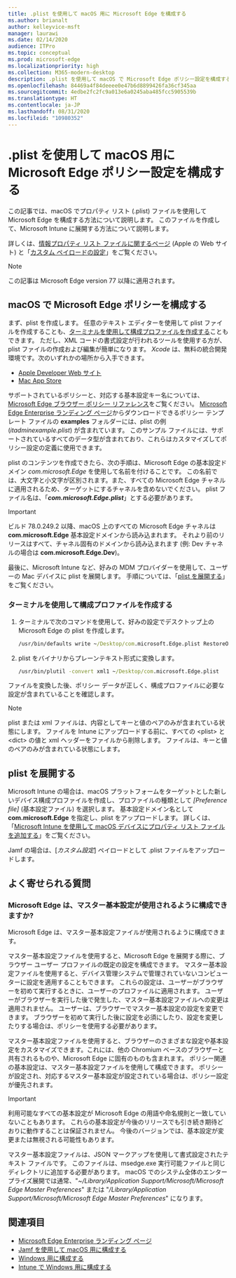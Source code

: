 ```yaml
---
title: .plist を使用して macOS 用に Microsoft Edge を構成する
ms.author: brianalt
author: kelleyvice-msft
manager: laurawi
ms.date: 02/14/2020
audience: ITPro
ms.topic: conceptual
ms.prod: microsoft-edge
ms.localizationpriority: high
ms.collection: M365-modern-desktop
description: .plist を使用して macOS で Microsoft Edge ポリシー設定を構成する
ms.openlocfilehash: 84469a4f84deeee0e47b6d8899426fa36cf345aa
ms.sourcegitcommit: 4edbe2fc2fc9a013e6a0245aba485fcc5905539b
ms.translationtype: HT
ms.contentlocale: ja-JP
ms.lasthandoff: 08/31/2020
ms.locfileid: "10980352"
---
```

# .plist を使用して macOS 用に Microsoft Edge ポリシー設定を構成する

この記事では、macOS でプロパティ リスト (.plist) ファイルを使用して Microsoft Edge を構成する方法について説明します。 このファイルを作成して、Microsoft Intune に展開する方法について説明します。

詳しくは、[情報プロパティ リスト ファイルに関するページ](https://developer.apple.com/library/archive/documentation/General/Reference/InfoPlistKeyReference/Articles/AboutInformationPropertyListFiles.html) (Apple の Web サイト) と「[カスタム ペイロードの設定](https://support.apple.com/guide/mdm/custom-mdm9abbdbe7/1/web/1)」をご覧ください。

> [!NOTE]
> この記事は Microsoft Edge version 77 以降に適用されます。

## macOS で Microsoft Edge ポリシーを構成する

まず、plist を作成します。 任意のテキスト エディターを使用して plist ファイルを作成することも、[ターミナルを使用して構成プロファイルを作成する](#create-a-configuration-profile-using-terminal)こともできます。 ただし、XML コードの書式設定が行われるツールを使用する方が、plist ファイルの作成および編集が簡単になります。 *Xcode* は、無料の統合開発環境です。次のいずれかの場所から入手できます。

- [Apple Developer Web サイト](https://developer.apple.com/xcode/)
- [Mac App Store](https://apps.apple.com/app/xcode/id497799835?mt=12)

サポートされているポリシーと、対応する基本設定キー名については、[Microsoft Edge ブラウザー ポリシー リファレンス](microsoft-edge-policies.md)をご覧ください。 [Microsoft Edge Enterprise ランディング ページ](https://aka.ms/EdgeEnterprise)からダウンロードできるポリシー テンプレート ファイルの **examples** フォルダーには、plist の例 (*itadminexample.plist*) が含まれています。 このサンプル ファイルには、サポートされているすべてのデータ型が含まれており、これらはカスタマイズしてポリシー設定の定義に使用できます。 

plist のコンテンツを作成できたら、次の手順は、Microsoft Edge の基本設定ドメイン *com.microsoft.Edge* を使用して名前を付けることです。 この名前では、大文字と小文字が区別されます。また、すべての Microsoft Edge チャネルに適用されるため、ターゲットにするチャネルを含めないでください。 plist ファイル名は、「**_com.microsoft.Edge.plist_**」とする必要があります。 

> [!IMPORTANT]
> ビルド 78.0.249.2 以降、macOS 上のすべての Microsoft Edge チャネルは **com.microsoft.Edge** 基本設定ドメインから読み込まれます。 それより前のリリースはすべて、チャネル固有のドメインから読み込まれます (例: Dev チャネルの場合は **com.microsoft.Edge.Dev**)。

最後に、Microsoft Intune など、好みの MDM プロバイダーを使用して、ユーザーの Mac デバイスに plist を展開します。 手順については、「[plist を展開する](#deploy-your-plist)」をご覧ください。

### ターミナルを使用して構成プロファイルを作成する

1. ターミナルで次のコマンドを使用して、好みの設定でデスクトップ上の Microsoft Edge の plist を作成します。

   ```cmd
   /usr/bin/defaults write ~/Desktop/com.microsoft.Edge.plist RestoreOnStartup -int 1
   ```

2. plist をバイナリからプレーンテキスト形式に変換します。

   ```cmd
   /usr/bin/plutil -convert xml1 ~/Desktop/com.microsoft.Edge.plist
   ```
ファイルを変換した後、ポリシー データが正しく、構成プロファイルに必要な設定が含まれていることを確認します。

> [!NOTE]
> plist または xml ファイルは、内容としてキーと値のペアのみが含まれている状態にします。 ファイルを Intune にアップロードする前に、すべての \<plist> と \<dict> の値と xml ヘッダーをファイルから削除します。 ファイルは、キーと値のペアのみが含まれている状態にします。

## plist を展開する

Microsoft Intune の場合は、macOS プラットフォームをターゲットとした新しいデバイス構成プロファイルを作成し、プロファイルの種類として *[Preference file]* (基本設定ファイル) を選択します。 基本設定ドメイン名として **com.microsoft.Edge** を指定し、plist をアップロードします。 詳しくは、「[Microsoft Intune を使用して macOS デバイスにプロパティ リスト ファイルを追加する](https://docs.microsoft.com/intune/configuration/preference-file-settings-macos)」をご覧ください。

Jamf の場合は、[*カスタム設定*] ペイロードとして .plist ファイルをアップロードします。

## よく寄せられる質問

### Microsoft Edge は、マスター基本設定が使用されるように構成できますか?

Microsoft Edge は、マスター基本設定ファイルが使用されるように構成できます。

マスター基本設定ファイルを使用すると、Microsoft Edge を展開する際に、ブラウザー ユーザー プロファイルの既定の設定を構成できます。 マスター基本設定ファイルを使用すると、デバイス管理システムで管理されていないコンピューターに設定を適用することもできます。 これらの設定は、ユーザーがブラウザーを初めて実行するときに、ユーザーのプロファイルに適用されます。 ユーザーがブラウザーを実行した後で発生した、マスター基本設定ファイルへの変更は適用されません。 ユーザーは、ブラウザーでマスター基本設定の設定を変更できます。 ブラウザーを初めて実行した後に設定を必須にしたり、設定を変更したりする場合は、ポリシーを使用する必要があります。

マスター基本設定ファイルを使用すると、ブラウザーのさまざまな設定や基本設定をカスタマイズできます。これには、他の Chromium ベースのブラウザーと共有されるものや、Microsoft Edge に固有のものも含まれます。  ポリシー関連の基本設定は、マスター基本設定ファイルを使用して構成できます。 ポリシーが設定され、対応するマスター基本設定が設定されている場合は、ポリシー設定が優先されます。

> [!IMPORTANT]
> 利用可能なすべての基本設定が Microsoft Edge の用語や命名規則と一致していないこともあります。  これらの基本設定が今後のリリースでも引き続き期待どおりに動作することは保証されません。 今後のバージョンでは、基本設定が変更または無視される可能性もあります。

マスター基本設定ファイルは、JSON マークアップを使用して書式設定されたテキスト ファイルです。 このファイルは、msedge.exe 実行可能ファイルと同じディレクトリに追加する必要があります。 macOS でのシステム全体のエンタープライズ展開では通常、"*~/Library/Application Support/Microsoft/Microsoft Edge Master Preferences*" または "*/Library/Application Support/Microsoft/Microsoft Edge Master Preferences*" になります。

## 関連項目

- [Microsoft Edge Enterprise ランディング ページ](https://aka.ms/EdgeEnterprise)
- [Jamf を使用して macOS 用に構成する](configure-microsoft-edge-on-mac-jamf.md)
- [Windows 用に構成する](configure-microsoft-edge.md)
- [Intune で Windows 用に構成する](configure-edge-with-intune.md)
